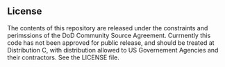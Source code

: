 License
--------
The contents of this repository are released under the constraints and
perimssions of the DoD Community Source Agreement. Currnently this code has
not been approved for public release, and should be treated at Distribution C,
with distribution allowed to US Governement Agencies and their contractors.
See the LICENSE file.